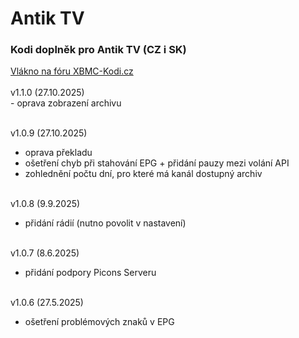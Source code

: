 <h1>Antik TV</h1>
<p>
<h3>Kodi doplněk pro Antik TV (CZ i SK)</h3>
<p>
<a href="https://www.xbmc-kodi.cz/prispevek-antik-tv--13396">Vlákno na fóru XBMC-Kodi.cz</a><br><br>
v1.1.0 (27.10.2025)<br>
- oprava zobrazení archivu<br><br>

v1.0.9 (27.10.2025)<br>
- oprava překladu<br>
- ošetření chyb při stahování EPG + přidání pauzy mezi volání API<br>
- zohlednění počtu dní, pro které má kanál dostupný archiv<br><br>

v1.0.8 (9.9.2025)<br>
- přidání rádií (nutno povolit v nastavení)<br><br>

v1.0.7 (8.6.2025)<br>
- přidání podpory Picons Serveru<br><br>

v1.0.6 (27.5.2025)<br>
- ošetření problémových znaků v EPG<br><br>
</p>
